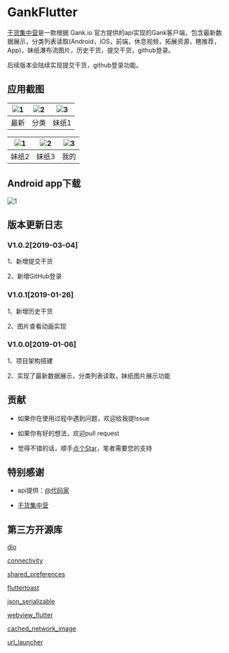# GankFlutter

[干货集中营](https://github.com/fujianlian/GankFlutter)是一款根据 Gank.io 官方提供的api实现的Gank客户端，包含最新数据展示，分类列表读取(Android，iOS，前端，休息视频，拓展资源，瞎推荐，App)，妹纸瀑布流图片，历史干货，提交干货，github登录。

后续版本会陆续实现提交干货，github登录功能。

## 应用截图

![1](https://github.com/fujianlian/GankFlutter/blob/master/screenshot/home.png) | ![2](https://github.com/fujianlian/GankFlutter/blob/master/screenshot/sort.png) | ![3](https://github.com/fujianlian/GankFlutter/blob/master/screenshot/girl_one.png) |
| :--: | :--: | :--: |
| 最新 | 分类 | 妹纸1 |

![1](https://github.com/fujianlian/GankFlutter/blob/master/screenshot/girl_two.png) | ![2](https://github.com/fujianlian/GankFlutter/blob/master/screenshot/girl_three.png) | ![3](https://github.com/fujianlian/GankFlutter/blob/master/screenshot/my.png) |
| :--: | :--: | :--: |
| 妹纸2 | 妹纸3 | 我的 |

## Android app下载
![1](https://user-gold-cdn.xitu.io/2019/1/6/168228c2430108b3?w=300&h=300&f=png&s=11212)

## 版本更新日志

### V1.0.2[2019-03-04]

1、新增提交干货

2、新增GitHub登录

### V1.0.1[2019-01-26]

1、新增历史干货

2、图片查看动画实现

### V1.0.0[2019-01-06]

1、项目架构搭建

2、实现了最新数据展示，分类列表读取，妹纸图片展示功能

## 贡献

* 如果你在使用过程中遇到问题，欢迎给我提Issue

* 如果你有好的想法，欢迎pull request

* 觉得不错的话，顺手[点个Star](https://github.com/fujianlian/GankFlutter)，笔者需要您的支持

## 特别感谢

* api提供：[@代码家](https://github.com/daimajia)

* [干货集中营](https://gank.io)

## 第三方开源库

[dio]("https://github.com/flutterchina/dio")

[connectivity]("https://github.com/flutter/plugins")

[shared_preferences]("https://github.com/flutter/plugins")

[fluttertoast]("https://github.com/PonnamKarthik/FlutterToast")

[json_serializable]("https://github.com/dart-lang/json_serializable")

[webview_flutter]("https://pub.dartlang.org/packages/webview_flutter")

[cached_network_image]("https://github.com/renefloor/flutter_cached_network_image")

[url_launcher]("https://github.com/flutter/plugins/tree/master/packages/url_launcher")
